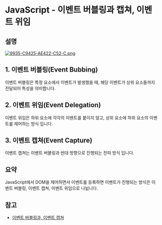 # JavaScript - 이벤트 버블링과 캡쳐, 이벤트 위임

## 설명

[![9935-C9425-AE422-C52-C.png](https://i.postimg.cc/qRLR1cDx/9935-C9425-AE422-C52-C.png)](https://postimg.cc/xJXnCm2X)

## 1. 이벤트 버블링(Event Bubbing)

이벤트 버블링은 특정 요소에서 이벤트가 발생했을 때, 해당 이벤트가 상위 요소들까지 전달되어 특성을 의미합니다.

## 2. 이벤트 위임(Event Delegation)

이벤트 위임은 하위 요소에 각각의 이벤트를 붙이지 않고, 상위 요소에 하위 요소의 이벤트를 제어하는 방식 입니다.

## 3. 이벤트 캡쳐(Event Capture)

이벤트 캡쳐는 이벤트 버블링과 반대 방향으로 진행되는 전파 방식 입니다.

## 요약

JavaScript에서 DOM을 제어하면서 이벤트를 등록하면 이벤트가 진행되는 방식은 이벤트 버블링, 이벤트 캡쳐, 이벤트 위임으로 나뉩니다.

## 참고

- [이벤트 버블링과, 이벤트 캡쳐](https://joshua1988.github.io/web-development/javascript/event-propagation-delegation/#%EC%9D%B4%EB%B2%A4%ED%8A%B8-%EC%BA%A1%EC%B3%90---event-capture)
